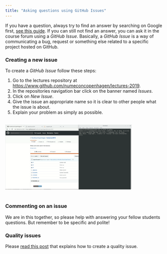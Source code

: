 ```yaml
---
title: "Asking questions using GitHub Issues"
---
```


If you have a question, always try to find an answer by searching on Google first, [see this guide](/guides/searching). If you can still not find an answer, you can ask it in the course forum using a _GitHub Issue_. Basically, a _GitHub Issue_ is a way of communicating a bug, request or something else related to a specific project hosted on GitHub.

### Creating a new issue
To create a _GitHub Issue_ follow these steps:

1. Go to the lectures repository at https://www.github.com/numeconcopenhagen/lectures-2019.
2. In the repositories navigation bar click on the banner named _Issues_.
3. Click on _New Issue_.
4. Give the issue an appropriate name so it is clear to other people what the issue is about.
5. Explain your problem as simply as possible.

<br /><img src="https://github.com/NumEconCopenhagen/NumEconCopenhagen.netlify.com-v2/raw/master/content/guides/github-issues/creating-issue.gif" alt="creating-issue" width="80%"/>
<br />
<br />

### Commenting on an issue

We are in this together, so please help with answering your fellow students questions. But remember to be specific and polite! 

### Quality issues

Please [read this post](https://medium.com/nycplanninglabs/writing-a-proper-github-issue-97427d62a20f) that explains how to create a quality issue.